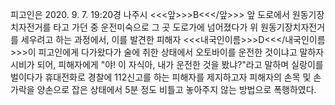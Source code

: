 피고인은 2020. 9. 7. 19:20경 나주시 <<<앞>>>B<<</앞>>> 앞 도로에서 원동기장치자전거를 타고 가던 중 운전미숙으로 그 곳 도로가에 넘어졌다가 위 원동기장치자전거를 세우려고 하는 과정에서, 이를 발견한 피해자 <<<내국인이름>>>D<<</내국인이름>>>이 피고인에게 다가왔다가 술에 취한 상태에서 오토바이를 운전한 것이냐고 말하자 시비가 되어, 피해자에게 "야! 이 자식아, 내가 운전한 것을 봤냐?"라고 말하며 실랑이를 벌이다가 휴대전화로 경찰에 112신고를 하는 피해자를 제지하고자 피해자의 손목 및 손가락을 양손으로 잡은 상태에서 5분 정도 비틀고 놓아주지 않는 방법으로 폭행하였다.
